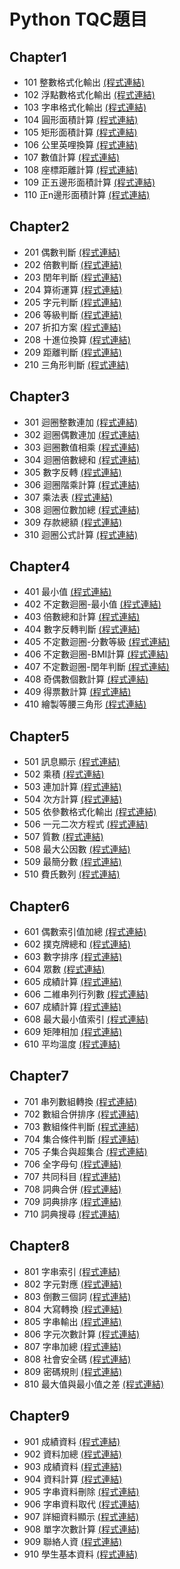 # Python TQC題目

## Chapter1
- 101 整數格式化輸出  <a href="https://github.com/Neroal/TQC-python-/blob/master/TQC101.py">(程式連結)</a>
- 102 浮點數格式化輸出 <a href="https://github.com/Neroal/TQC-python-/blob/master/TQC102.py">(程式連結)</a>
- 103 字串格式化輸出 <a href="https://github.com/Neroal/TQC-python-/blob/master/TQC103.py">(程式連結)</a>
- 104 圓形面積計算 <a href="https://github.com/Neroal/TQC-python-/blob/master/TQC104.py">(程式連結)</a>
- 105 矩形面積計算 <a href="https://github.com/Neroal/TQC-python-/blob/master/TQC105.py">(程式連結)</a>
- 106 公里英哩換算 <a href="https://github.com/Neroal/TQC-python-/blob/master/TQC106.py">(程式連結)</a>
- 107 數值計算 <a href="https://github.com/Neroal/TQC-python-/blob/master/TQC107.py">(程式連結)</a>
- 108 座標距離計算 <a href="https://github.com/Neroal/TQC-python-/blob/master/TQC108.py">(程式連結)</a>
- 109 正五邊形面積計算 <a href="https://github.com/Neroal/TQC-python-/blob/master/TQC109.py">(程式連結)</a>
- 110 正n邊形面積計算 <a href="https://github.com/Neroal/TQC-python-/blob/master/TQC110.py">(程式連結)</a>

## Chapter2
- 201 偶數判斷 <a href="https://github.com/Neroal/TQC-python-/blob/master/TQC201.py">(程式連結)</a>
- 202 倍數判斷 <a href="https://github.com/Neroal/TQC-python-/blob/master/TQC202.py">(程式連結)</a>
- 203 閏年判斷 <a href="https://github.com/Neroal/TQC-python-/blob/master/TQC203.py">(程式連結)</a>
- 204 算術運算 <a href="https://github.com/Neroal/TQC-python-/blob/master/TQC204.py">(程式連結)</a>
- 205 字元判斷 <a href="https://github.com/Neroal/TQC-python-/blob/master/TQC205.py">(程式連結)</a>
- 206 等級判斷 <a href="https://github.com/Neroal/TQC-python-/blob/master/TQC206.py">(程式連結)</a>
- 207 折扣方案 <a href="https://github.com/Neroal/TQC-python-/blob/master/TQC207.py">(程式連結)</a>
- 208 十進位換算 <a href="https://github.com/Neroal/TQC-python-/blob/master/TQC208.py">(程式連結)</a>
- 209 距離判斷 <a href="https://github.com/Neroal/TQC-python-/blob/master/TQC209.py">(程式連結)</a>
- 210 三角形判斷 <a href="https://github.com/Neroal/TQC-python-/blob/master/TQC210.py">(程式連結)</a>

## Chapter3
- 301 迴圈整數連加 <a href="https://github.com/Neroal/TQC-python-/blob/master/TQC301.py">(程式連結)</a>
- 302 迴圈偶數連加 <a href="https://github.com/Neroal/TQC-python-/blob/master/TQC302.py">(程式連結)</a>
- 303 迴圈數值相乘 <a href="https://github.com/Neroal/TQC-python-/blob/master/TQC303.py">(程式連結)</a>
- 304 迴圈倍數總和 <a href="https://github.com/Neroal/TQC-python-/blob/master/TQC304.py">(程式連結)</a>
- 305 數字反轉 <a href="https://github.com/Neroal/TQC-python-/blob/master/TQC305.py">(程式連結)</a>
- 306 迴圈階乘計算 <a href="https://github.com/Neroal/TQC-python-/blob/master/TQC306.py">(程式連結)</a>
- 307 乘法表 <a href="https://github.com/Neroal/TQC-python-/blob/master/TQC307.py">(程式連結)</a>
- 308 迴圈位數加總 <a href="https://github.com/Neroal/TQC-python-/blob/master/TQC308.py">(程式連結)</a>
- 309 存款總額 <a href="https://github.com/Neroal/TQC-python-/blob/master/TQC309.py">(程式連結)</a>
- 310 迴圈公式計算 <a href="https://github.com/Neroal/TQC-python-/blob/master/TQC310.py">(程式連結)</a>

## Chapter4
- 401 最小值 <a href="https://github.com/Neroal/TQC-python-/blob/master/TQC401.py">(程式連結)</a>
- 402 不定數迴圈-最小值 <a href="https://github.com/Neroal/TQC-python-/blob/master/TQC402.py">(程式連結)</a>
- 403 倍數總和計算 <a href="https://github.com/Neroal/TQC-python-/blob/master/TQC403.py">(程式連結)</a>
- 404 數字反轉判斷 <a href="https://github.com/Neroal/TQC-python-/blob/master/TQC404.py">(程式連結)</a>
- 405 不定數迴圈-分數等級 <a href="https://github.com/Neroal/TQC-python-/blob/master/TQC405.py">(程式連結)</a>
- 406 不定數迴圈-BMI計算 <a href="https://github.com/Neroal/TQC-python-/blob/master/TQC406.py">(程式連結)</a>
- 407 不定數迴圈-閏年判斷 <a href="https://github.com/Neroal/TQC-python-/blob/master/TQC407.py">(程式連結)</a>
- 408 奇偶數個數計算 <a href="https://github.com/Neroal/TQC-python-/blob/master/TQC408.py">(程式連結)</a>
- 409 得票數計算 <a href="https://github.com/Neroal/TQC-python-/blob/master/TQC409.py">(程式連結)</a>
- 410 繪製等腰三角形 <a href="https://github.com/Neroal/TQC-python-/blob/master/TQC410.py">(程式連結)</a>

## Chapter5
- 501 訊息顯示 <a href="https://github.com/Neroal/TQC-python-/blob/master/TQC501.py">(程式連結)</a>
- 502 乘積 <a href="https://github.com/Neroal/TQC-python-/blob/master/TQC502.py">(程式連結)</a>
- 503 連加計算 <a href="https://github.com/Neroal/TQC-python-/blob/master/TQC503.py">(程式連結)</a>
- 504 次方計算 <a href="https://github.com/Neroal/TQC-python-/blob/master/TQC504.py">(程式連結)</a>
- 505 依參數格式化輸出 <a href="https://github.com/Neroal/TQC-python-/blob/master/TQC505.py">(程式連結)</a>
- 506 一元二次方程式 <a href="https://github.com/Neroal/TQC-python-/blob/master/TQC506.py">(程式連結)</a>
- 507 質數 <a href="https://github.com/Neroal/TQC-python-/blob/master/TQC507.py">(程式連結)</a>
- 508 最大公因數 <a href="https://github.com/Neroal/TQC-python-/blob/master/TQC508.py">(程式連結)</a>
- 509 最簡分數 <a href="https://github.com/Neroal/TQC-python-/blob/master/TQC509.py">(程式連結)</a>
- 510 費氏數列 <a href="https://github.com/Neroal/TQC-python-/blob/master/TQC510.py">(程式連結)</a>

## Chapter6
- 601 偶數索引值加總 <a href="https://github.com/Neroal/TQC-python-/blob/master/TQC601.py">(程式連結)</a>
- 602 撲克牌總和 <a href="https://github.com/Neroal/TQC-python-/blob/master/TQC602.py">(程式連結)</a>
- 603 數字排序 <a href="https://github.com/Neroal/TQC-python-/blob/master/TQC603.py">(程式連結)</a>
- 604 眾數 <a href="https://github.com/Neroal/TQC-python-/blob/master/TQC604.py">(程式連結)</a>
- 605 成績計算 <a href="https://github.com/Neroal/TQC-python-/blob/master/TQC605.py">(程式連結)</a>
- 606 二維串列行列數 <a href="https://github.com/Neroal/TQC-python-/blob/master/TQC606.py">(程式連結)</a>
- 607 成績計算 <a href="https://github.com/Neroal/TQC-python-/blob/master/TQC607.py">(程式連結)</a>
- 608 最大最小值索引 <a href="https://github.com/Neroal/TQC-python-/blob/master/TQC608.py">(程式連結)</a>
- 609 矩陣相加 <a href="https://github.com/Neroal/TQC-python-/blob/master/TQC609.py">(程式連結)</a>
- 610 平均溫度 <a href="https://github.com/Neroal/TQC-python-/blob/master/TQC610.py">(程式連結)</a>

## Chapter7
- 701 串列數組轉換 <a href="https://github.com/Neroal/TQC-python-/blob/master/TQC701.py">(程式連結)</a>
- 702 數組合併排序 <a href="https://github.com/Neroal/TQC-python-/blob/master/TQC702.py">(程式連結)</a>
- 703 數組條件判斷 <a href="https://github.com/Neroal/TQC-python-/blob/master/TQC703.py">(程式連結)</a>
- 704 集合條件判斷 <a href="https://github.com/Neroal/TQC-python-/blob/master/TQC704.py">(程式連結)</a>
- 705 子集合與超集合 <a href="https://github.com/Neroal/TQC-python-/blob/master/TQC705.py">(程式連結)</a>
- 706 全字母句 <a href="https://github.com/Neroal/TQC-python-/blob/master/TQC706.py">(程式連結)</a>
- 707 共同科目 <a href="https://github.com/Neroal/TQC-python-/blob/master/TQC707.py">(程式連結)</a>
- 708 詞典合併 <a href="https://github.com/Neroal/TQC-python-/blob/master/TQC708.py">(程式連結)</a>
- 709 詞典排序 <a href="https://github.com/Neroal/TQC-python-/blob/master/TQC709.py">(程式連結)</a>
- 710 詞典搜尋 <a href="https://github.com/Neroal/TQC-python-/blob/master/TQC710.py">(程式連結)</a>

## Chapter8
- 801 字串索引 <a href="https://github.com/Neroal/TQC-python-/blob/master/TQC801.py">(程式連結)</a>
- 802 字元對應 <a href="https://github.com/Neroal/TQC-python-/blob/master/TQC802.py">(程式連結)</a>
- 803 倒數三個詞 <a href="https://github.com/Neroal/TQC-python-/blob/master/TQC803.py">(程式連結)</a>
- 804 大寫轉換 <a href="https://github.com/Neroal/TQC-python-/blob/master/TQC804.py">(程式連結)</a>
- 805 字串輸出 <a href="https://github.com/Neroal/TQC-python-/blob/master/TQC805.py">(程式連結)</a>
- 806 字元次數計算 <a href="https://github.com/Neroal/TQC-python-/blob/master/TQC806.py">(程式連結)</a>
- 807 字串加總 <a href="https://github.com/Neroal/TQC-python-/blob/master/TQC807.py">(程式連結)</a>
- 808 社會安全碼 <a href="https://github.com/Neroal/TQC-python-/blob/master/TQC808.py">(程式連結)</a>
- 809 密碼規則 <a href="https://github.com/Neroal/TQC-python-/blob/master/TQC809.py">(程式連結)</a>
- 810 最大值與最小值之差 <a href="https://github.com/Neroal/TQC-python-/blob/master/TQC810.py">(程式連結)</a>

## Chapter9
- 901 成績資料 <a href="https://github.com/Neroal/TQC-python-/blob/master/TQC901.py">(程式連結)</a>
- 902 資料加總 <a href="https://github.com/Neroal/TQC-python-/blob/master/TQC902.py">(程式連結)</a>
- 903 成績資料 <a href="https://github.com/Neroal/TQC-python-/blob/master/TQC903.py">(程式連結)</a>
- 904 資料計算 <a href="https://github.com/Neroal/TQC-python-/blob/master/TQC904.py">(程式連結)</a>
- 905 字串資料刪除 <a href="https://github.com/Neroal/TQC-python-/blob/master/TQC905.py">(程式連結)</a>
- 906 字串資料取代 <a href="https://github.com/Neroal/TQC-python-/blob/master/TQC906.py">(程式連結)</a>
- 907 詳細資料顯示 <a href="https://github.com/Neroal/TQC-python-/blob/master/TQC907.py">(程式連結)</a>
- 908 單字次數計算 <a href="https://github.com/Neroal/TQC-python-/blob/master/TQC908.py">(程式連結)</a>
- 909 聯絡人資 <a href="https://github.com/Neroal/TQC-python-/blob/master/TQC909.py">(程式連結)</a>
- 910 學生基本資料 <a href="https://github.com/Neroal/TQC-python-/blob/master/TQC910.py">(程式連結)</a>

